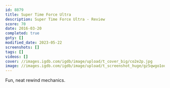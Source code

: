 ```yaml
---
id: 8879
title: Super Time Force Ultra
description: Super Time Force Ultra - Review
score: 70
date: 2016-03-20
completed: true
goty: []
modified_date: 2023-05-22
screenshots: []
tags: []
videos: []
cover: //images.igdb.com/igdb/image/upload/t_cover_big/co2e2p.jpg
image: //images.igdb.com/igdb/image/upload/t_screenshot_huge/gz5qwgo1oqysp4vdnu8x.jpg
---
```

Fun, neat rewind mechanics.